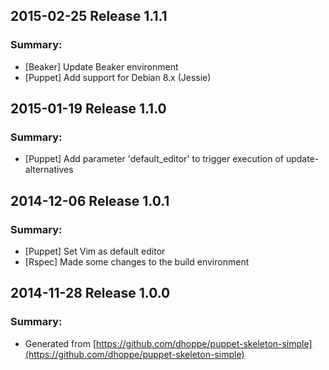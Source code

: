 ## 2015-02-25 Release 1.1.1
### Summary:
- [Beaker] Update Beaker environment
- [Puppet] Add support for Debian 8.x (Jessie)

## 2015-01-19 Release 1.1.0
### Summary:
- [Puppet] Add parameter 'default_editor' to trigger execution of update-alternatives

## 2014-12-06 Release 1.0.1
### Summary:
- [Puppet] Set Vim as default editor
- [Rspec] Made some changes to the build environment

## 2014-11-28 Release 1.0.0
### Summary:
- Generated from [https://github.com/dhoppe/puppet-skeleton-simple](https://github.com/dhoppe/puppet-skeleton-simple)
